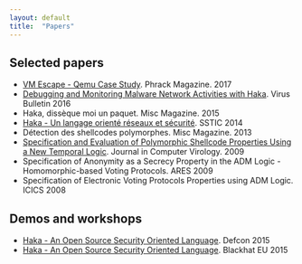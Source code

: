 ```yaml
---
layout: default
title:  "Papers"
---
```


## Selected papers

*   [VM Escape - Qemu Case Study](http://phrack.org/papers/vm-escape-qemu-case-study.html). Phrack Magazine. 2017  
*   [Debugging and Monitoring Malware Network Activities with Haka](https://www.virusbulletin.com/uploads/pdf/magazine/2016/VB2016-Ancel-Talbi.pdf). Virus Bulletin 2016
*   Haka, dissèque moi un paquet. Misc Magazine. 2015
*   [Haka - Un langage orienté réseaux et sécurité](https://www.sstic.org/media/SSTIC2014/SSTIC-actes/haka_software_defined_security/SSTIC2014-Article-haka_software_defined_security-denis_talbi_fariello_desse.pdf). SSTIC 2014
*   Détection des shellcodes polymorphes. Misc Magazine. 2013
*   [Specification and Evaluation of Polymorphic Shellcode Properties Using a New Temporal Logic](/downloads/jcv.pdf). Journal in Computer Virology. 2009
*   Specification of Anonymity as a Secrecy Property in the ADM Logic - Homomorphic-based Voting Protocols. ARES 2009
*   Specification of Electronic Voting Protocols Properties using ADM Logic. ICICS 2008

## Demos and workshops

*   [Haka - An Open Source Security Oriented Language](https://www.defcon.org/html/defcon-23/dc-23-demo-labs-schedule.html#Talbi). Defcon 2015
* [Haka - An Open Source Security Oriented Language](https://www.blackhat.com/eu-15/arsenal.html#haka-an-open-source-security-oriented-language). Blackhat EU 2015 
